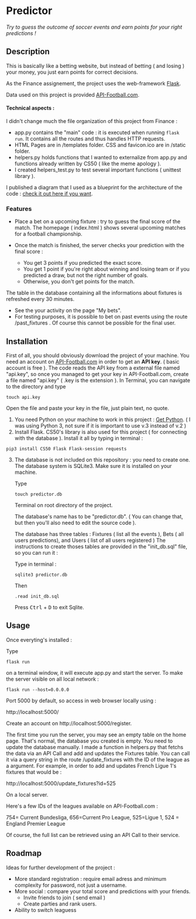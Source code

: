 # Predictor

 *Try to guess the outcome of soccer events and earn points for your right predictions !*


## Description

  This is basically like a betting website, but instead of betting ( and losing ) your money, you just earn points for correct decisions.


As the Finance assignement, the project uses the web-framework [Flask](https://www.palletsprojects.com/p/flask/). 

Data used on this project is provided [API-Football.com](https://www.api-football.com/documentation).

#### Technical aspects : 
I didn't change much the file organization of this project from Finance : 
- app.py contains the "main" code : it is executed when running `flask run`. It contains all the routes and thus handles HTTP requests. 
- HTML Pages are in /templates folder. CSS and favicon.ico are in /static folder. 
- helpers.py holds functions that I wanted to externalize from app.py and functions already written by CS50 ( like the meme apology ).
- I created helpers_test.py to test several important functions ( unittest library ). 

I published a diagram that I used as a blueprint for the architecture of the code : [check it out here if you want](https://www.draw.io/?lightbox=1&highlight=0000ff&nav=1&title=Predictor%20Architecture.drawio#Uhttps%3A%2F%2Fdrive.google.com%2Fuc%3Fid%3D1dYA1t9bzluw2TpN6wMd3xZD8H4PFihyt%26export%3Ddownload).

### Features

* Place a bet on a upcoming fixture : try to guess the final score of the match. The homepage ( index.html ) shows several upcoming matches for a football championship. 

* Once the match is finished, the server checks your prediction with the final score : 
  - You get 3 points if you predicted the exact score. 
  - You get 1 point if you're right about winning and losing team or if you predicted a draw, but not the right number of goals.
  - Otherwise, you don't get points for the match. 

The table in the database containing all the informations about fixtures is refreshed every 30 minutes.
* See the your activity on the page "My bets". 
* For testing purposes, it is possible to bet on past events using the route /past_fixtures . Of course this cannot be possible for the final user. 


## Installation

First of all, you should obviously download the project of your machine. 
You need an account on [API-Football.com](https://www.api-football.com/documentation) in order to get an **API key**. ( basic account is free ).
  The code reads the API key from a external file named "api.key", so once you managed to get your key in API-Football.com, create a file named "api.key" ( .key is the extension ). In Terminal, you can navigate to the directory and type 

  `touch api.key`

Open the file and paste your key in the file, just plain text, no quote. 


1. You need Python on your machine to work in this project : [Get Python](https://www.python.org/downloads/). ( I was using Python 3, not sure if it is important to use v.3 instead of v.2 )
2. Install Flask. CS50's library is also used for this project ( for connecting with the database ). Install it all by typing in terminal : 

  `pip3 install CS50 Flask Flask-session requests`

  
3. The database is not included on this repository : you need to create one.
    The database system is SQLite3. Make sure it is installed on your machine. 

    Type 
    
    `touch predictor.db` 
    
     Terminal on root directory of the project.

    The database's name has to be "predictor.db". ( You can change that, but then you'll also need to edit the source code ).

    The database has three tables : Fixtures ( list all the events ), Bets ( all users predictions), and Users ( list of all users registered )
    The instructions to create thoses tables are provided in the "init_db.sql" file, so you can run it : 

    Type in terminal : 
    
    `sqlite3 predictor.db`
    
    Then

    `.read init_db.sql`

    Press <kbd>Ctrl</kbd> + <kbd>D</kbd> to exit Sqlite. 


## Usage
Once everyting's installed : 

Type 

` flask run `

 on a terminal window,  it will execute app.py and start the server.
To make the server visible on all local network : 

```flask run --host=0.0.0.0```

Port 5000 by default, so access in web browser locally using : 

http://localhost:5000/

Create an account on http://localhost:5000/register. 

The first time you run the server, you may see an empty table on the home page.  That's normal, the database you created is empty. You need to update the database manually.
I made a function in helpers.py that fetchs the data via an API Call and add and updates the Fixtures table. 
You can call it via a query string in the route /update_fixtures with the ID of the league as a argument. For example, in order to add and updates French Ligue 1's fixtures that would be : 

http://localhost:5000/update_fixtures?id=525

On a local server. 

Here's a few IDs of the leagues available on API-Football.com : 

754= Current Bundesliga, 656=Current Pro League, 525=Ligue 1, 524 = England Premier League

Of course, the full list can be retrieved using an API Call to their service. 

## Roadmap
Ideas for further development of the project :

* More standard registration : require email adress and minimum complexity for password, not just a username. 
* More social : compare your total score and predictions with your friends.
  * Invite friends to join ( send email )
  * Create parties and rank users. 
* Ability to switch leaguess